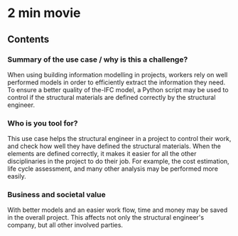 # 2 min movie
## Contents
### Summary of the use case / why is this a challenge?

When using building information modelling in projects, workers rely on well performed models in order to efficiently extract the information they need.
To ensure a better quality of the-IFC model, a Python script may be used to control if the structural materials are defined correctly by the structural engineer.


### Who is you tool for?

This use case helps the structural engineer in a project to control their work, and check how well they have defined the structural materials.
When the elements are defined correctly, it makes it easier for all the other disciplinaries in the project to do their job.
For example, the cost estimation, life cycle assessment, and many other analysis may be performed more easily.


### Business and societal value

With better models and an easier work flow, time and money may be saved in the overall project.
This affects not only the structural engineer's company, but all other involved parties.
